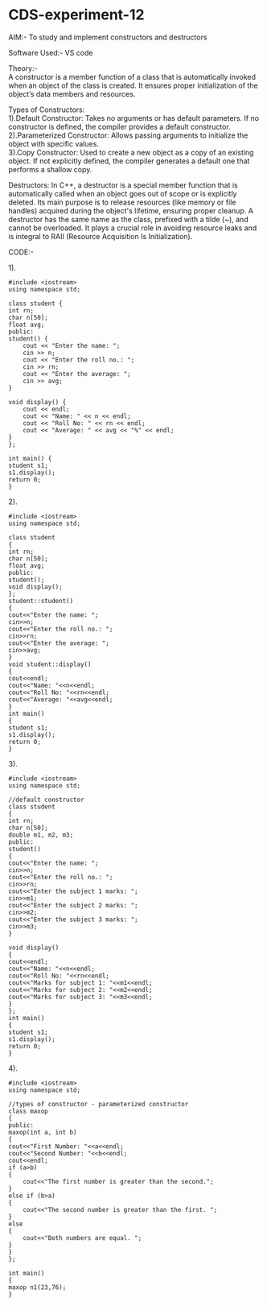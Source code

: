 # CDS-experiment-12

AIM:- To study and implement constructors and destructors<br>

Software Used:- VS code <br>

Theory:-<br>
A constructor is a member function of a class that is automatically invoked when an object of the class is created. It ensures proper initialization of the object’s data members and resources.<br>

Types of Constructors:<br>
1).Default Constructor: Takes no arguments or has default parameters. If no constructor is defined, the compiler provides a default constructor.<br>
2).Parameterized Constructor: Allows passing arguments to initialize the object with specific values.<br>
3).Copy Constructor: Used to create a new object as a copy of an existing object. If not explicitly defined, the compiler generates a default one that performs a shallow copy.<br>

Destructors: In C++, a destructor is a special member function that is automatically called when an object goes out of scope or is explicitly deleted. Its main purpose is to release resources (like memory or file handles) acquired during the object's lifetime, ensuring proper cleanup. A destructor has the same name as the class, prefixed with a tilde (~), and cannot be overloaded. It plays a crucial role in avoiding resource leaks and is integral to RAII (Resource Acquisition Is Initialization).<br>


CODE:-

1).<br>

    #include <iostream>
    using namespace std;

    class student {
    int rn;
    char n[50];
    float avg;
    public:
    student() {
        cout << "Enter the name: ";
        cin >> n;
        cout << "Enter the roll no.: ";
        cin >> rn;
        cout << "Enter the average: ";
        cin >> avg;
    }

    void display() {
        cout << endl;
        cout << "Name: " << n << endl;
        cout << "Roll No: " << rn << endl;
        cout << "Average: " << avg << "%" << endl;
    }
    };

    int main() {
    student s1;
    s1.display();
    return 0;
    }

2).<br>
    
    #include <iostream>
    using namespace std;

    class student
    {
    int rn;
    char n[50];
    float avg;
    public:
    student();
    void display();
    };
    student::student()
    {
    cout<<"Enter the name: ";
    cin>>n;
    cout<<"Enter the roll no.: ";
    cin>>rn;
    cout<<"Enter the average: ";
    cin>>avg;
    }
    void student::display()
    {
    cout<<endl;
    cout<<"Name: "<<n<<endl;
    cout<<"Roll No: "<<rn<<endl;
    cout<<"Average: "<<avg<<endl;
    }
    int main()
    {
    student s1;
    s1.display();
    return 0;
    }

3).<br>

    #include <iostream>
    using namespace std;

    //default constructor
    class student
    {
    int rn;
    char n[50];
    double m1, m2, m3;
    public:
    student()
    {
    cout<<"Enter the name: ";
    cin>>n;
    cout<<"Enter the roll no.: ";
    cin>>rn;
    cout<<"Enter the subject 1 marks: ";
    cin>>m1;
    cout<<"Enter the subject 2 marks: ";
    cin>>m2;
    cout<<"Enter the subject 3 marks: ";
    cin>>m3;
    }

    void display()
    {
    cout<<endl;
    cout<<"Name: "<<n<<endl;
    cout<<"Roll No: "<<rn<<endl;
    cout<<"Marks for subject 1: "<<m1<<endl;
    cout<<"Marks for subject 2: "<<m2<<endl;
    cout<<"Marks for subject 3: "<<m3<<endl;
    }
    };
    int main()
    {
    student s1;
    s1.display();
    return 0;
    }

4).<br>

    #include <iostream>
    using namespace std;

    //types of constructor - parameterized constructor
    class maxop
    {
    public:
    maxop(int a, int b)
    {
    cout<<"First Number: "<<a<<endl;
    cout<<"Second Number: "<<b<<endl;
    cout<<endl;
    if (a>b)
    {
        cout<<"The first number is greater than the second.";
    }
    else if (b>a)
    {
        cout<<"The second number is greater than the first. ";
    }
    else
    {
        cout<<"Both numbers are equal. ";
    }
    }
    };

    int main()
    {
    maxop n1(23,76);
    }
  
